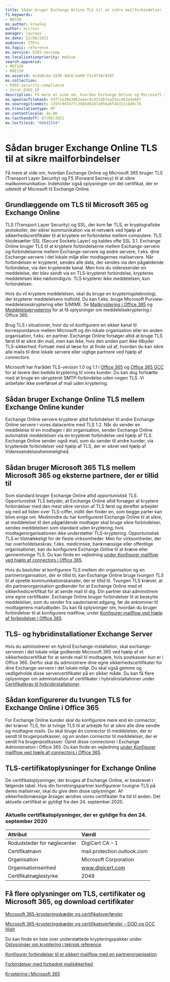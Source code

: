 ```yaml
---
title: Sådan bruger Exchange Online TLS til at sikre mailforbindelser
f1.keywords:
- NOCSH
ms.author: krowley
author: kccross
manager: laurawi
ms.date: 12/08/2021
audience: ITPro
ms.topic: reference
ms.service: O365-seccomp
ms.localizationpriority: medium
search.appverid:
- MET150
- MOE150
ms.assetid: 4cde0cda-3430-4dc0-b489-f2c0736c929f
ms.collection:
- M365-security-compliance
- Strat_O365_IP
description: Få mere at vide om, hvordan Exchange Online og Microsoft 365 bruger TLS (Transport Layer Security) og FS (Forward Secrecy) til at sikre mailkommunikation. Få også oplysninger om det certifikat, der er udstedt af Microsoft til Exchange Online.
ms.openlocfilehash: 93f71e38e3063aeec0c423dbfea25ac463a3e46f
ms.sourcegitcommit: c29fc9d7477c3985d02d7a956a9f4b311c4d9c76
ms.translationtype: MT
ms.contentlocale: da-DK
ms.lasthandoff: 07/06/2022
ms.locfileid: "66641554"
---
```

# <a name="how-exchange-online-uses-tls-to-secure-email-connections"></a>Sådan bruger Exchange Online TLS til at sikre mailforbindelser

Få mere at vide om, hvordan Exchange Online og Microsoft 365 bruger TLS (Transport Layer Security) og FS (Forward Secrecy) til at sikre mailkommunikation. Indeholder også oplysninger om det certifikat, der er udstedt af Microsoft til Exchange Online.
  
## <a name="tls-basics-for-microsoft-365-and-exchange-online"></a>Grundlæggende om TLS til Microsoft 365 og Exchange Online

TLS (Transport Layer Security) og SSL, der kom før TLS, er kryptografiske protokoller, der sikrer kommunikation via et netværk ved hjælp af sikkerhedscertifikater til at kryptere en forbindelse mellem computere. TLS tilsidesætter SSL (Secure Sockets Layer) og kaldes ofte SSL 3.1. Exchange Online bruger TLS til at kryptere forbindelserne mellem Exchange-servere og forbindelserne mellem Exchange-servere og andre servere, f.eks. dine Exchange-servere i det lokale miljø eller modtagernes mailservere. Når forbindelsen er krypteret, sendes alle data, der sendes via den pågældende forbindelse, via den krypterede kanal. Men hvis du videresender en meddelelse, der blev sendt via en TLS-krypteret forbindelse, krypteres meddelelsen ikke nødvendigvis. TLS krypterer ikke meddelelsen, kun forbindelsen.
  
Hvis du vil kryptere meddelelsen, skal du bruge en krypteringsteknologi, der krypterer meddelelsens indhold. Du kan f.eks. bruge Microsoft Purview-meddelelseskryptering eller S/MIME. Se [Mailkryptering i Office 365](email-encryption.md) og [Meddelelsekryptering](ome.md) for at få oplysninger om meddelelsekryptering i Office 365.
  
Brug TLS i situationer, hvor du vil konfigurere en sikker kanal til korrespondance mellem Microsoft og din lokale organisation eller en anden organisation, f.eks. en partner. Exchange Online forsøger altid at bruge TLS først til at sikre din mail, men kan ikke, hvis den anden part ikke tilbyder TLS-sikkerhed. Fortsæt med at læse for at finde ud af, hvordan du kan sikre alle mails til dine lokale servere eller vigtige partnere ved hjælp af *connectors*.

Microsoft har frarådet TLS-version 1.0 og 1.1 i [Office 365](tls-1.0-and-1.1-deprecation-for-office-365.md) og [Office 365 GCC](tls-1-2-in-office-365-gcc.md) for at levere den bedste kryptering til vores kunder. Du kan dog fortsætte med at bruge en ukrypteret SMTP-forbindelse uden nogen TLS. Vi anbefaler ikke overførsel af mail uden kryptering.  
  
## <a name="how-exchange-online-uses-tls-between-exchange-online-customers"></a>Sådan bruger Exchange Online TLS mellem Exchange Online kunder

Exchange Online servere krypterer altid forbindelser til andre Exchange Online servere i vores datacentre med TLS 1.2. Når du sender en meddelelse til en modtager i din organisation, sender Exchange Online automatisk meddelelsen via en krypteret forbindelse ved hjælp af TLS. Exchange Online sender også mail, som du sender til andre kunder, via krypterede forbindelser ved hjælp af TLS, der er sikret ved hjælp af Videresendelseshemmelighed.
  
## <a name="how-microsoft-365-uses-tls-between-microsoft-365-and-external-trusted-partners"></a>Sådan bruger Microsoft 365 TLS mellem Microsoft 365 og eksterne partnere, der er tillid til

Som standard bruger Exchange Online altid *opportunistisk TLS*. Opportunistisk TLS betyder, at Exchange Online altid forsøger at kryptere forbindelser med den mest sikre version af TLS først og derefter arbejder sig ned ad listen over TLS-ciffer, indtil den finder en, som begge parter kan blive enige om. Medmindre du har konfigureret Exchange Online til at sikre, at meddelelser til den pågældende modtager skal bruge sikre forbindelser, sendes meddelelsen som standard uden kryptering, hvis modtagerorganisationen ikke understøtter TLS-kryptering. Opportunistisk TLS er tilstrækkeligt for de fleste virksomheder. Men for virksomheder, der har overholdelseskrav, f.eks. medicinske, bankmæssige eller offentlige organisationer, kan du konfigurere Exchange Online til at kræve eller gennemtvinge TLS. Du kan finde en vejledning [under Konfigurer mailflow ved hjælp af connectors i Office 365](/exchange/mail-flow-best-practices/use-connectors-to-configure-mail-flow/use-connectors-to-configure-mail-flow).
  
Hvis du beslutter at konfigurere TLS mellem din organisation og en partnerorganisation, der er tillid til, kan Exchange Online bruge *tvungen TLS* til at oprette kommunikationskanaler, der er tillid til. Tvungen TLS kræver, at din partnerorganisation godkender for at Exchange Online med et sikkerhedscertifikat for at sende mail til dig. Din partner skal administrere sine egne certifikater. Exchange Online bruger forbindelser til at beskytte meddelelser, som du sender fra uautoriseret adgang, før de ankommer til modtagerens mailudbyder. Du kan få oplysninger om, hvordan du bruger forbindelser til at konfigurere mailflow, under [Konfigurer mailflow ved hjælp af forbindelser i Office 365](/exchange/mail-flow-best-practices/use-connectors-to-configure-mail-flow/use-connectors-to-configure-mail-flow).
  
## <a name="tls-and-hybrid-exchange-server-deployments"></a>TLS- og hybridinstallationer Exchange Server

Hvis du administrerer en hybrid Exchange-installation, skal exchange-serveren i det lokale miljø godkende Microsoft 365 ved hjælp af et sikkerhedscertifikat for at sende mail til modtagere, hvis postkasser kun er i Office 365. Derfor skal du administrere dine egne sikkerhedscertifikater for dine Exchange-servere i det lokale miljø. Du skal også gemme og vedligeholde disse servercertifikater på en sikker måde. Du kan få flere oplysninger om administration af certifikater i hybridinstallationer under [Certifikatkrav til hybridinstallationer](/exchange/certificate-requirements).
  
## <a name="how-to-set-up-forced-tls-for-exchange-online-in-office-365"></a>Sådan konfigurerer du tvungen TLS for Exchange Online i Office 365

For Exchange Online kunder skal du konfigurere mere end én connector, der kræver TLS, for at tvinge TLS til at arbejde for at sikre alle dine sendte og modtagne mails. Du skal bruge én connector til meddelelser, der er sendt til brugerpostkasser, og en anden connector til meddelelser, der er sendt fra brugerpostkasser. Opret disse connectorer i Exchange Administration i Office 365. Du kan finde en vejledning [under Konfigurer mailflow ved hjælp af connectors i Office 365](/exchange/mail-flow-best-practices/use-connectors-to-configure-mail-flow/use-connectors-to-configure-mail-flow).

## <a name="tls-certificate-information-for-exchange-online"></a>TLS-certifikatoplysninger for Exchange Online

De certifikatoplysninger, der bruges af Exchange Online, er beskrevet i følgende tabel. Hvis din forretningspartner konfigurerer tvungne TLS på deres mailserver, skal du give dem disse oplysninger. Af sikkerhedsmæssige årsager ændres vores certifikater fra tid til anden. Det aktuelle certifikat er gyldigt fra den 24. september 2020.

### <a name="current-certificate-information-valid-from-september-24-2020"></a>Aktuelle certifikatoplysninger, der er gyldige fra den 24. september 2020
  
| Attribut | Værdi |
|:-----|:-----|
|Rodudsteder for nøglecenter|DigiCert CA – 1|
|Certifikatnavn|mail.protection.outlook.com|
|Organisation|Microsoft Corporation|
|Organisationsenhed|www.digicert.com|
|Certifikatnøglestyrke|2048|

## <a name="get-more-information-about-tls-certificates-and-microsoft-365-and-download-certificates"></a>Få flere oplysninger om TLS, certifikater og Microsoft 365, og download certifikater

[Microsoft 365-krypteringskæder og certifikatoverførsler](encryption-office-365-certificate-chains.md)

[Microsoft 365-krypteringskæder og certifikatoverførsler – DOD og GCC High](encryption-office-365-certificate-chains-itar.md)

Du kan finde en liste over understøttede krypteringspakker under [Oplysninger om kryptering i teknisk reference](technical-reference-details-about-encryption.md).
  
[Konfigurer forbindelser til et sikkert mailflow med en partnerorganisation](/exchange/mail-flow-best-practices/use-connectors-to-configure-mail-flow/set-up-connectors-for-secure-mail-flow-with-a-partner)
  
[Forbindelser med forbedret mailsikkerhed](/previous-versions/exchange-server/exchange-150/dn942516(v=exchg.150))
  
[Kryptering i Microsoft 365](encryption.md)
